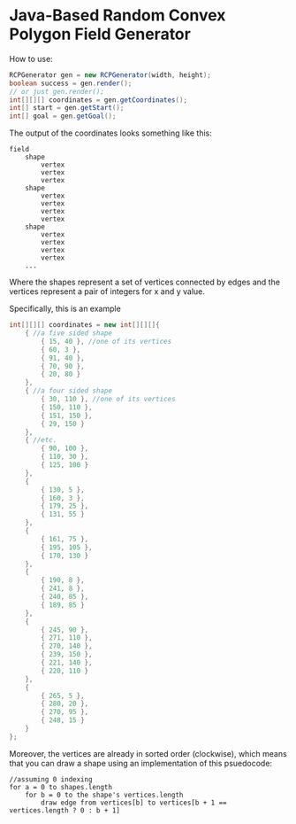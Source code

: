 # Java-Based Random Convex Polygon Field Generator

How to use:

```java
RCPGenerator gen = new RCPGenerator(width, height);
boolean success = gen.render();
// or just gen.render();
int[][][] coordinates = gen.getCoordinates();
int[] start = gen.getStart();
int[] goal = gen.getGoal();
```

The output of the coordinates looks something like this:

```
field
    shape
        vertex
        vertex
        vertex
    shape
        vertex
        vertex
        vertex
        vertex
    shape
        vertex
        vertex
        vertex
        vertex
    ...
``` 

Where the shapes represent a set of vertices connected by edges and the vertices represent a pair of integers for x and y value.

Specifically, this is an example

```java
int[][][] coordinates = new int[][][]{
    { //a five sided shape
        { 15, 40 }, //one of its vertices
        { 60, 3 },
        { 91, 40 },
        { 70, 90 },
        { 20, 80 }
    },
    { //a four sided shape
        { 30, 110 }, //one of its vertices
        { 150, 110 },
        { 151, 150 },
        { 29, 150 }
    },
    { //etc.
        { 90, 100 },
        { 110, 30 },
        { 125, 100 }
    },
    {
        { 130, 5 },
        { 160, 3 },
        { 179, 25 },
        { 131, 55 }
    },
    {
        { 161, 75 },
        { 195, 105 },
        { 170, 130 }
    },
    {
        { 190, 8 },
        { 241, 8 },
        { 240, 85 },
        { 189, 85 }
    },
    {
        { 245, 90 },
        { 271, 110 },
        { 270, 140 },
        { 239, 150 },
        { 221, 140 },
        { 220, 110 }
    },
    {
        { 265, 5 },
        { 280, 20 },
        { 270, 95 },
        { 248, 15 }
    }
};
```
Moreover, the vertices are already in sorted order (clockwise), which means that you can draw a shape using an implementation of this psuedocode:

```
//assuming 0 indexing
for a = 0 to shapes.length
    for b = 0 to the shape's vertices.length
        draw edge from vertices[b] to vertices[b + 1 == vertices.length ? 0 : b + 1]
```

